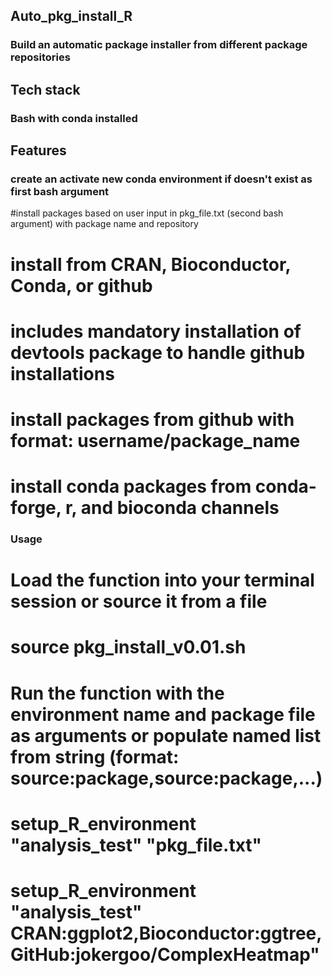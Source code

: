 ## Auto_pkg_install_R

### Build an automatic package installer from different package repositories

## Tech stack

### Bash with conda installed 

## Features

### create an activate new conda environment if doesn't exist as first bash argument
 #install packages based on user input in pkg_file.txt (second bash argument) with package name and repository
# install from CRAN, Bioconductor, Conda, or github 
# includes mandatory installation of devtools package to handle github installations 
# install packages from github with format: username/package_name
# install conda packages from conda-forge, r, and bioconda channels

### Usage
# Load the function into your terminal session or source it from a file
# source pkg_install_v0.01.sh
# Run the function with the environment name and package file as arguments or populate named list from string (format: source:package,source:package,...)
# setup_R_environment "analysis_test" "pkg_file.txt"
# setup_R_environment "analysis_test" CRAN:ggplot2,Bioconductor:ggtree,GitHub:jokergoo/ComplexHeatmap"




